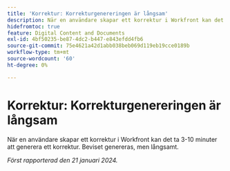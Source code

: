 ```yaml
---
title: 'Korrektur: Korrekturgenereringen är långsam'
description: När en användare skapar ett korrektur i Workfront kan det ta 3-10 minuter att generera ett korrektur. Beviset genereras, men långsamt.
hidefromtoc: true
feature: Digital Content and Documents
exl-id: 4bf50235-be87-4dc2-b447-e843efdd4fb6
source-git-commit: 75e4621a42d1abb038beb069d119eb19cce0189b
workflow-type: tm+mt
source-wordcount: '60'
ht-degree: 0%

---
```


# Korrektur: Korrekturgenereringen är långsam

När en användare skapar ett korrektur i Workfront kan det ta 3-10 minuter att generera ett korrektur. Beviset genereras, men långsamt.

_Först rapporterad den 21 januari 2024._


